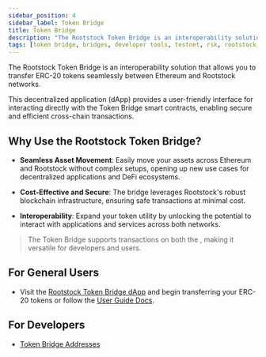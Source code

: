 ```yaml
---
sidebar_position: 4
sidebar_label: Token Bridge
title: Token Bridge
description: "The Rootstock Token Bridge is an interoperability solution that allows you to transfer ERC-20 tokens seamlessly between Ethereum and Rootstock networks. " 
tags: [token bridge, bridges, developer tools, testnet, rsk, rootstock, ethereum, dApps, smart contracts]
---
```


The Rootstock Token Bridge is an interoperability solution that allows you to transfer ERC-20 tokens seamlessly between Ethereum and Rootstock networks. 

This decentralized application (dApp) provides a user-friendly interface for interacting directly with the Token Bridge smart contracts, enabling secure and efficient cross-chain transactions.

## **Why Use the Rootstock Token Bridge?**
- **Seamless Asset Movement**: Easily move your assets across Ethereum and Rootstock without complex setups, opening up new use cases for decentralized applications and DeFi ecosystems.

- **Cost-Effective and Secure**: The bridge leverages Rootstock's robust blockchain infrastructure, ensuring safe transactions at minimal cost.

- **Interoperability**: Expand your token utility by unlocking the potential to interact with applications and services across both networks.

> The Token Bridge supports transactions on both the <Shield label="Mainnet" title="Testnet" color="green" />, making it versatile for developers and users.

## For General Users
- Visit the [Rootstock Token Bridge dApp](https://dapp.tokenbridge.rootstock.io/) and begin transferring your ERC-20 tokens or follow the [User Guide Docs](/resources/guides/tokenbridge/dappguide/). 

## For Developers
- [Token Bridge Addresses](/resources/guides/tokenbridge/contractaddresses/)